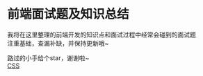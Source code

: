 # 前端面试题及知识总结

我将在这里整理的前端开发的知识点和面试过程中经常会碰到的面试题  
注重基础，查漏补缺，并保持更新哦~  
  
路过的小手给个star，谢谢啦~  
[CSS](http://baidu.com)

